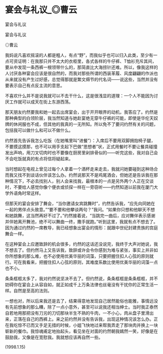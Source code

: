 # 宴会与礼议_◎曹云

宴会与礼议

宴会与礼议

◎曹云

我妈说凡喜欢摇滚的人都是粗人，有点“野”，而我似乎也可以归入此类，至少有一点可资证明：在我那只并不太大的衣柜里，各式各样的牛仔裤、T恤衫充斥其间，要从中发现一条西裤一根领带什么的，那简直比大海捞针还难。所以，像我这样的人讨厌各种宴会应该是很自然的，而我对那些所谓的西装革履、风度翩翩的作派也从来就没有产生过好感，总觉得那就是繁文缛节的代名词——说这些，当然并没有要表示自己有点反主流的意思。

不喜欢什么并不是说我就可以不去干什么，这是很浅显的道理：一个人不能因为讨厌工作就可以成天在街上东游西荡。

那天朋友约然要我和她一起去出席宴会，出于开开眼界的动机，我答应了。约然是那种典型的白领阶层，我当然知道与她赴宴绝无穿牛仔裤的可能，即使是华伦天奴牌的休闲服也不成，但其他的我真的一无所知。所以免不了要问约然有关的问题，包括我可以做什么和可以不做什么。

约然首先告诉我怎么吃饭（在她嘴里叫“进餐”）：入席后不要用双脚拥抱椅子腿，不要摸这摸那，也不可以用手支起下巴做“思想者”状，正式用餐时不要让餐具碰撞发出声响，用刀叉切肉时也不要像在厨房里剁排骨似的——听完这些，我对自己会不会吃饭就真的有点将信将疑起来。

当时想起在电视上曾见过每个人拿着一个酒杯走来走去，我就问她要碰到这种场合而我又找不到谈话伙伴该怎么办。约然说那天不是鸡尾酒会，但她还是告诉我在那种情况下，不必去找别人，别人会来找我，最根本的一点是另外两个人正在交谈时，不要给人感觉你像个便衣或侦探一样在一旁窃听——约然知道以前我在厦门大学外语角时常这样。

但那天的宴会安排了舞会，“当你邀请女宾跳舞时”，约然告诉我，“应先向同她在一起的男伴点头致意。”“要不要和他攀谈两句？”我问。“如果你只想和他聊天不想和她跳舞，这当然再好不过了。”约然接着说，“当跳完一曲后，应对舞伴表示感谢并伴她离开舞池，绝不可以舞曲一终，撒手就跑。”听到这里，我就有点不想去了。因为通过约然的一席教导，我已经想象出宴会的情形：就跟中世纪封建贵族的宫庭舞会一样。

在这种宴会上应邀致辞的机会很多，约然的这话还没说完，我终于大声对她说，我不想去了。但约然马上又告诉我，致辞或许会令你感到为难与紧张，事实上并非如你所想象的那么难，也不必使用优美华丽的词藻，只要把握住扣人心弦的原则就行。可在我看来，把握住扣人心弦的原则，其难度系数比使用优美华丽的词藻一点也不小。

条条框框太多了，我对约然说坚决不去了。但约然说，条条框框是条条框框，并不妨碍你在宴会上从容自如，就正如成千上万条法律也丝毫没有干扰你的正常生活一样。自然是至高的法则。

一想也对，所以后来我还是去了，结果得意地发现自己居然能俗也能雅，事情远没有先前想象的那么糟，除了一点小意外，甚至可以说我还相当绅士。当时我正泰然自若地用那把没有刀刃的刀切那块半生不熟的牛肉，一不小心，肉从盘子里滑出来，正落在自己的西裤上。来之前约然并没有告诉我，出现这种情况该怎么办。正在我吃惊不已而又手足无措的时候，小姐飞快地过来帮我弄走了那块肉并换上一块崭新的餐巾。我惊魂甫定地抬起头，看见坐在对面的约然朝我嫣然一笑，好像是在鼓励我，又像是在宽慰我。我就想应该再自然一些。

(1998.1.15)